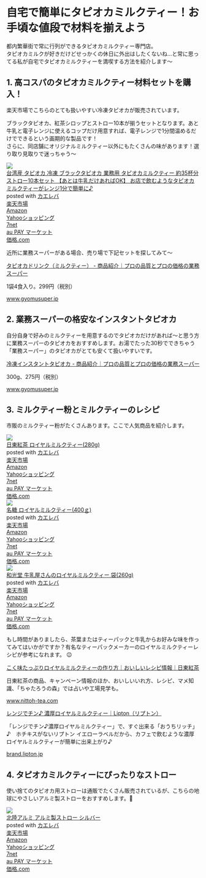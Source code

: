 # 自宅で簡単にタピオカミルクティー！お手頃な値段で材料を揃えよう


都内繁華街で常に行列ができるタピオカミルクティー専門店。  
タピオカミルクが好きだけどせっかくの休日に外出はしたくないね…と常に思ってる私が自宅でタピオカミルクティーを満喫する方法を紹介します～

## 1. 高コスパのタピオカミルクティー材料セットを購入！

楽天市場でこちらのとても扱いやすい冷凍タピオカが販売されています。

ブラックタピオカ、紅茶シロップとストロー10本が揃うセットとなります。あと牛乳と電子レンジに使えるコップだけ用意すれば、電子レンジで1分間温めるだけでできるという画期的な製品です！  
さらに、同店舗にオリジナルミルクティー以外にもたくさんの味があります！選り取り見取りで迷っちゃう～

<div class="cstmreba"><div class="kaerebalink-box"><div class="kaerebalink-image"><a href="https://hb.afl.rakuten.co.jp/hgc/g00r25n6.pa0ej025.g00r25n6.pa0ekf1c/kaereba_main_202010280320563936?pc=https%3A%2F%2Fitem.rakuten.co.jp%2Ftapioca%2F1m30mt%2F&m=http%3A%2F%2Fm.rakuten.co.jp%2Ftapioca%2Fi%2F10000129%2F" target="_blank" rel="nofollow" ><img src="https://thumbnail.image.rakuten.co.jp/@0_gold/tapioca/images/item/1m30mt_01.jpg" style="border: none;" /></a></div><div class="kaerebalink-info"><div class="kaerebalink-name"><a href="https://hb.afl.rakuten.co.jp/hgc/g00r25n6.pa0ej025.g00r25n6.pa0ekf1c/kaereba_main_202010280320563936?pc=https%3A%2F%2Fitem.rakuten.co.jp%2Ftapioca%2F1m30mt%2F&m=http%3A%2F%2Fm.rakuten.co.jp%2Ftapioca%2Fi%2F10000129%2F" target="_blank" rel="nofollow" >台湾産 タピオカ 冷凍 ブラックタピオカ 業務用 タピオカミルクティー 約35杯分 ストロー10本セット 【あとは牛乳だけあればOK】 お店で飲むようなタピオカミルクティーがレンジ1分で簡単に♪</a><div class="kaerebalink-powered-date">posted with <a href="https://kaereba.com" rel="nofollow" target="_blank">カエレバ</a></div></div><div class="kaerebalink-detail"></div><div class="kaerebalink-link1"><div class="shoplinkrakuten"><a href="https://hb.afl.rakuten.co.jp/hgc/1827b18b.68e48c1e.1827b18c.ce6a60c3/kaereba_main_202010280320563936?pc=https%3A%2F%2Fsearch.rakuten.co.jp%2Fsearch%2Fmall%2F%25E5%258F%25B0%25E6%25B9%25BE%25E7%2594%25A3%2520%25E3%2582%25BF%25E3%2583%2594%25E3%2582%25AA%25E3%2582%25AB%2520%25E5%2586%25B7%25E5%2587%258D%2520%25E3%2583%2596%25E3%2583%25A9%25E3%2583%2583%25E3%2582%25AF%25E3%2582%25BF%25E3%2583%2594%25E3%2582%25AA%25E3%2582%25AB%2520%25E6%25A5%25AD%25E5%258B%2599%25E7%2594%25A8%2520%25E3%2582%25BF%25E3%2583%2594%25E3%2582%25AA%25E3%2582%25AB%25E3%2583%259F%25E3%2583%25AB%25E3%2582%25AF%25E3%2583%2586%25E3%2582%25A3%25E3%2583%25BC%2520%25E7%25B4%258435%25E6%259D%25AF%25E5%2588%2586%2520%25E3%2582%25B9%25E3%2583%2588%25E3%2583%25AD%25E3%2583%25BC10%25E6%259C%25AC%25E3%2582%25BB%25E3%2583%2583%25E3%2583%2588%2520%25E3%2580%2590%25E3%2581%2582%25E3%2581%25A8%25E3%2581%25AF%25E7%2589%259B%25E4%25B9%25B3%25E3%2581%25A0%25E3%2581%2591%25E3%2581%2582%25E3%2582%258C%25E3%2581%25B0%25EF%25BC%25AF%25EF%25BC%25AB%25E3%2580%2591%2520%25E3%2581%258A%25E5%25BA%2597%25E3%2581%25A7%25E9%25A3%25B2%25E3%2582%2580%25E3%2582%2588%25E3%2581%2586%25E3%2581%25AA%25E3%2582%25BF%25E3%2583%2594%25E3%2582%25AA%25E3%2582%25AB%25E3%2583%259F%25E3%2583%25AB%25E3%2582%25AF%25E3%2583%2586%25E3%2582%25A3%25E3%2583%25BC%25E3%2581%258C%25E3%2583%25AC%25E3%2583%25B3%25E3%2582%25B8%25EF%25BC%2591%25E5%2588%2586%25E3%2581%25A7%25E7%25B0%25A1%25E5%258D%2598%25E3%2581%25AB%2F-%2Ff.1-p.1-s.1-sf.0-st.A-v.2%3Fx%3D0%26scid%3Daf_ich_link_urltxt&m=http%3A%2F%2Fm.rakuten.co.jp%2F" target="_blank" rel="nofollow" >楽天市場</a></div><div class="shoplinkamazon"><a href="//af.moshimo.com/af/c/click?a_id=1364234&p_id=170&pc_id=185&pl_id=4062&s_v=b5Rz2P0601xu&url=https%3A%2F%2Fwww.amazon.co.jp%2Fgp%2Fsearch%3Fkeywords%3D%25E5%258F%25B0%25E6%25B9%25BE%25E7%2594%25A3%2520%25E3%2582%25BF%25E3%2583%2594%25E3%2582%25AA%25E3%2582%25AB%2520%25E5%2586%25B7%25E5%2587%258D%2520%25E3%2583%2596%25E3%2583%25A9%25E3%2583%2583%25E3%2582%25AF%25E3%2582%25BF%25E3%2583%2594%25E3%2582%25AA%25E3%2582%25AB%2520%25E6%25A5%25AD%25E5%258B%2599%25E7%2594%25A8%2520%25E3%2582%25BF%25E3%2583%2594%25E3%2582%25AA%25E3%2582%25AB%25E3%2583%259F%25E3%2583%25AB%25E3%2582%25AF%25E3%2583%2586%25E3%2582%25A3%25E3%2583%25BC%2520%25E7%25B4%258435%25E6%259D%25AF%25E5%2588%2586%2520%25E3%2582%25B9%25E3%2583%2588%25E3%2583%25AD%25E3%2583%25BC10%25E6%259C%25AC%25E3%2582%25BB%25E3%2583%2583%25E3%2583%2588%2520%25E3%2580%2590%25E3%2581%2582%25E3%2581%25A8%25E3%2581%25AF%25E7%2589%259B%25E4%25B9%25B3%25E3%2581%25A0%25E3%2581%2591%25E3%2581%2582%25E3%2582%258C%25E3%2581%25B0%25EF%25BC%25AF%25EF%25BC%25AB%25E3%2580%2591%2520%25E3%2581%258A%25E5%25BA%2597%25E3%2581%25A7%25E9%25A3%25B2%25E3%2582%2580%25E3%2582%2588%25E3%2581%2586%25E3%2581%25AA%25E3%2582%25BF%25E3%2583%2594%25E3%2582%25AA%25E3%2582%25AB%25E3%2583%259F%25E3%2583%25AB%25E3%2582%25AF%25E3%2583%2586%25E3%2582%25A3%25E3%2583%25BC%25E3%2581%258C%25E3%2583%25AC%25E3%2583%25B3%25E3%2582%25B8%25EF%25BC%2591%25E5%2588%2586%25E3%2581%25A7%25E7%25B0%25A1%25E5%258D%2598%25E3%2581%25AB%26__mk_ja_JP%3D%25E3%2582%25AB%25E3%2582%25BF%25E3%2582%25AB%25E3%2583%258A" target="_blank" rel="nofollow" >Amazon</a><img src="//i.moshimo.com/af/i/impression?a_id=1364234&p_id=170&pc_id=185&pl_id=4062" width="1" height="1" style="border:none;"></div><div class="shoplinkyahoo"><a href="//ck.jp.ap.valuecommerce.com/servlet/referral?sid=3451754&pid=886809924&vc_url=http%3A%2F%2Fsearch.shopping.yahoo.co.jp%2Fsearch%3Fp%3D%25E5%258F%25B0%25E6%25B9%25BE%25E7%2594%25A3%2520%25E3%2582%25BF%25E3%2583%2594%25E3%2582%25AA%25E3%2582%25AB%2520%25E5%2586%25B7%25E5%2587%258D%2520%25E3%2583%2596%25E3%2583%25A9%25E3%2583%2583%25E3%2582%25AF%25E3%2582%25BF%25E3%2583%2594%25E3%2582%25AA%25E3%2582%25AB%2520%25E6%25A5%25AD%25E5%258B%2599%25E7%2594%25A8%2520%25E3%2582%25BF%25E3%2583%2594%25E3%2582%25AA%25E3%2582%25AB%25E3%2583%259F%25E3%2583%25AB%25E3%2582%25AF%25E3%2583%2586%25E3%2582%25A3%25E3%2583%25BC%2520%25E7%25B4%258435%25E6%259D%25AF%25E5%2588%2586%2520%25E3%2582%25B9%25E3%2583%2588%25E3%2583%25AD%25E3%2583%25BC10%25E6%259C%25AC%25E3%2582%25BB%25E3%2583%2583%25E3%2583%2588%2520%25E3%2580%2590%25E3%2581%2582%25E3%2581%25A8%25E3%2581%25AF%25E7%2589%259B%25E4%25B9%25B3%25E3%2581%25A0%25E3%2581%2591%25E3%2581%2582%25E3%2582%258C%25E3%2581%25B0%25EF%25BC%25AF%25EF%25BC%25AB%25E3%2580%2591%2520%25E3%2581%258A%25E5%25BA%2597%25E3%2581%25A7%25E9%25A3%25B2%25E3%2582%2580%25E3%2582%2588%25E3%2581%2586%25E3%2581%25AA%25E3%2582%25BF%25E3%2583%2594%25E3%2582%25AA%25E3%2582%25AB%25E3%2583%259F%25E3%2583%25AB%25E3%2582%25AF%25E3%2583%2586%25E3%2582%25A3%25E3%2583%25BC%25E3%2581%258C%25E3%2583%25AC%25E3%2583%25B3%25E3%2582%25B8%25EF%25BC%2591%25E5%2588%2586%25E3%2581%25A7%25E7%25B0%25A1%25E5%258D%2598%25E3%2581%25AB&vcptn=kaereba" target="_blank" rel="nofollow" >Yahooショッピング<img src="//ad.jp.ap.valuecommerce.com/servlet/gifbanner?sid=3451754&pid=886809924" height="1" width="1" border="0"></a></div><div class="shoplinkseven"><a href="//ck.jp.ap.valuecommerce.com/servlet/referral?sid=3451754&pid=886402959&vc_url=http%3A%2F%2F7net.omni7.jp%2Fsearch%2F%3Fkeyword%3D%25E5%258F%25B0%25E6%25B9%25BE%25E7%2594%25A3%2520%25E3%2582%25BF%25E3%2583%2594%25E3%2582%25AA%25E3%2582%25AB%2520%25E5%2586%25B7%25E5%2587%258D%2520%25E3%2583%2596%25E3%2583%25A9%25E3%2583%2583%25E3%2582%25AF%25E3%2582%25BF%25E3%2583%2594%25E3%2582%25AA%25E3%2582%25AB%2520%25E6%25A5%25AD%25E5%258B%2599%25E7%2594%25A8%2520%25E3%2582%25BF%25E3%2583%2594%25E3%2582%25AA%25E3%2582%25AB%25E3%2583%259F%25E3%2583%25AB%25E3%2582%25AF%25E3%2583%2586%25E3%2582%25A3%25E3%2583%25BC%2520%25E7%25B4%258435%25E6%259D%25AF%25E5%2588%2586%2520%25E3%2582%25B9%25E3%2583%2588%25E3%2583%25AD%25E3%2583%25BC10%25E6%259C%25AC%25E3%2582%25BB%25E3%2583%2583%25E3%2583%2588%2520%25E3%2580%2590%25E3%2581%2582%25E3%2581%25A8%25E3%2581%25AF%25E7%2589%259B%25E4%25B9%25B3%25E3%2581%25A0%25E3%2581%2591%25E3%2581%2582%25E3%2582%258C%25E3%2581%25B0%25EF%25BC%25AF%25EF%25BC%25AB%25E3%2580%2591%2520%25E3%2581%258A%25E5%25BA%2597%25E3%2581%25A7%25E9%25A3%25B2%25E3%2582%2580%25E3%2582%2588%25E3%2581%2586%25E3%2581%25AA%25E3%2582%25BF%25E3%2583%2594%25E3%2582%25AA%25E3%2582%25AB%25E3%2583%259F%25E3%2583%25AB%25E3%2582%25AF%25E3%2583%2586%25E3%2582%25A3%25E3%2583%25BC%25E3%2581%258C%25E3%2583%25AC%25E3%2583%25B3%25E3%2582%25B8%25EF%25BC%2591%25E5%2588%2586%25E3%2581%25A7%25E7%25B0%25A1%25E5%258D%2598%25E3%2581%25AB%26searchKeywordFlg%3D1&vcptn=kaereba" target="_blank" rel="nofollow" >7net<img src="//ad.jp.ap.valuecommerce.com/servlet/atq/gifbanner?sid=3451754&pid=886402959" height="1" width="1" border="0"></a></div><div class="shoplinkwowma"><a href="https://click.linksynergy.com/deeplink?id=Ar2Ru*dJ6bI&mid=46164&murl=https%3A%2F%2Fwowma.jp%2Fitemlist%3Fe_scope%3DO%26at%3DFP%26non_gr%3Dex%26spe_id%3Dc_act_sc01%26e%3Dtsrc_topa_v%26ipp%3D40%26categ_id%3D80%26keyword%3D%2591%25E4%2598p%258EY%2520%2583%255E%2583s%2583I%2583J%2520%2597%25E2%2593%2580%2520%2583u%2583%2589%2583b%2583N%2583%255E%2583s%2583I%2583J%2520%258B%25C6%2596%25B1%2597p%2520%2583%255E%2583s%2583I%2583J%2583~%2583%258B%2583N%2583e%2583B%2581%255B%2520%2596%25F135%2594t%2595%25AA%2520%2583X%2583g%2583%258D%2581%255B10%2596%257B%2583Z%2583b%2583g%2520%2581y%2582%25A0%2582%25C6%2582%25CD%258B%258D%2593%25FB%2582%25BE%2582%25AF%2582%25A0%2582%25EA%2582%25CE%2582n%2582j%2581z%2520%2582%25A8%2593X%2582%25C5%2588%25F9%2582%25DE%2582%25E6%2582%25A4%2582%25C8%2583%255E%2583s%2583I%2583J%2583~%2583%258B%2583N%2583e%2583B%2581%255B%2582%25AA%2583%258C%2583%2593%2583W%2582P%2595%25AA%2582%25C5%258A%25C8%2592P%2582%25C9" target="_blank" rel="nofollow" >au PAY マーケット</a></div><div class="shoplinkkakakucom"><a href="http://kakaku.com/search_results/%91%E4%98p%8EY%20%83%5E%83s%83I%83J%20%97%E2%93%80%20%83u%83%89%83b%83N%83%5E%83s%83I%83J%20%8B%C6%96%B1%97p%20%83%5E%83s%83I%83J%83~%83%8B%83N%83e%83B%81%5B%20%96%F135%94t%95%AA%20%83X%83g%83%8D%81%5B10%96%7B%83Z%83b%83g%20%81y%82%A0%82%C6%82%CD%8B%8D%93%FB%82%BE%82%AF%82%A0%82%EA%82%CE%82n%82j%81z%20%82%A8%93X%82%C5%88%F9%82%DE%82%E6%82%A4%82%C8%83%5E%83s%83I%83J%83~%83%8B%83N%83e%83B%81%5B%82%AA%83%8C%83%93%83W%82P%95%AA%82%C5%8A%C8%92P%82%C9/" target="_blank" rel="nofollow" >価格.com</a></div></div></div><div class="booklink-footer"></div></div></div>

近所に業務スーパーがある場合、売り場で下記セットを探してみて～

<div class="blogCard blogCard--noimg"><div class="blogCardCont"><div class="blogCardTxt"><p class="blogCardTitle"><a href="https://www.gyomusuper.jp/item/detail.php?go_id=4029" target="_blank">タピオカドリンク（ミルクティー） - 商品紹介｜プロの品質とプロの価格の業務スーパー</a></p><p>1袋4食入り。299円（税別）</p></div><div class="blogCardImg"><div class="blogCardImg__wrap"><a href="https://www.gyomusuper.jp/item/detail.php?go_id=4029" target="_blank"><img src="https://www.gyomusuper.jp/upload/goods/4029_37800.png" alt=""></a></div></div></div><div class="blogCardFooter"><a href="https://www.gyomusuper.jp/item/detail.php?go_id=4029"><img src="http://www.google.com/s2/favicons?domain=https://www.gyomusuper.jp/item/detail.php?go_id=4029" alt="">www.gyomusuper.jp</a></div></div>

## 2. 業務スーパーの格安なインスタントタピオカ

自分自身で好みのミルクティーを用意するのでタピオカだけがあれば～と思う方に業務スーパーのタピオカをおすすめします。お湯でたった30秒でできちゃう「業務スーパー」のタピオカがとても安くて扱いやすいです。

<div class="blogCard blogCard--noimg"><div class="blogCardCont"><div class="blogCardTxt"><p class="blogCardTitle"><a href="https://www.gyomusuper.jp/item/detail.php?go_id=3782" target="_blank">冷凍インスタントタピオカ - 商品紹介｜プロの品質とプロの価格の業務スーパー</a></p><p>300g、275円（税別）</p></div><div class="blogCardImg"><div class="blogCardImg__wrap"><a href="https://www.gyomusuper.jp/item/detail.php?go_id=3782" target="_blank"><img src="https://www.gyomusuper.jp/upload/goods/3782_41600.png" alt=""></a></div></div></div><div class="blogCardFooter"><a href="https://www.gyomusuper.jp/item/detail.php?go_id=3782"><img src="http://www.google.com/s2/favicons?domain=https://www.gyomusuper.jp/item/detail.php?go_id=3782" alt="">www.gyomusuper.jp</a></div></div>

## 3. ミルクティー粉とミルクティーのレシピ

市販のミルクティー粉がたくさんあります。ここで人気商品を紹介します。

<div class="cstmreba"><div class="kaerebalink-box"><div class="kaerebalink-image"><a href="https://hb.afl.rakuten.co.jp/hgc/g0000016.pa0ej7ab.g0000016.pa0ek694/kaereba_main_202010280330012087?pc=https%3A%2F%2Fproduct.rakuten.co.jp%2Fproduct%2F-%2F8cc1ab231922b03620abe2687f64080e%2F&m=http%3A%2F%2Fm.product.rakuten.co.jp%2Fproduct%2F8cc1ab231922b03620abe2687f64080e%2F" target="_blank" rel="nofollow" ><img src="https://thumbnail.image.rakuten.co.jp/ran/img/1001/0004/902/831/508/334/10010004902831508334_1.jpg" style="border: none;" /></a></div><div class="kaerebalink-info"><div class="kaerebalink-name"><a href="https://hb.afl.rakuten.co.jp/hgc/g0000016.pa0ej7ab.g0000016.pa0ek694/kaereba_main_202010280330012087?pc=https%3A%2F%2Fproduct.rakuten.co.jp%2Fproduct%2F-%2F8cc1ab231922b03620abe2687f64080e%2F&m=http%3A%2F%2Fm.product.rakuten.co.jp%2Fproduct%2F8cc1ab231922b03620abe2687f64080e%2F" target="_blank" rel="nofollow" >日東紅茶 ロイヤルミルクティー(280g)</a><div class="kaerebalink-powered-date">posted with <a href="https://kaereba.com" rel="nofollow" target="_blank">カエレバ</a></div></div><div class="kaerebalink-detail"></div><div class="kaerebalink-link1"><div class="shoplinkrakuten"><a href="https://hb.afl.rakuten.co.jp/hgc/g0000016.pa0ej7ab.g0000016.pa0ek694/kaereba_main_202010280330012087?pc=https%3A%2F%2Fproduct.rakuten.co.jp%2Fproduct%2F-%2F8cc1ab231922b03620abe2687f64080e%2F&m=http%3A%2F%2Fm.product.rakuten.co.jp%2Fproduct%2F8cc1ab231922b03620abe2687f64080e%2F" target="_blank" rel="nofollow" >楽天市場</a></div><div class="shoplinkamazon"><a href="//af.moshimo.com/af/c/click?a_id=1364234&p_id=170&pc_id=185&pl_id=4062&s_v=b5Rz2P0601xu&url=https%3A%2F%2Fwww.amazon.co.jp%2Fgp%2Fsearch%3Fkeywords%3D%25E6%2597%25A5%25E6%259D%25B1%25E7%25B4%2585%25E8%258C%25B6%2520%25E3%2583%25AD%25E3%2582%25A4%25E3%2583%25A4%25E3%2583%25AB%25E3%2583%259F%25E3%2583%25AB%25E3%2582%25AF%25E3%2583%2586%25E3%2582%25A3%25E3%2583%25BC%26__mk_ja_JP%3D%25E3%2582%25AB%25E3%2582%25BF%25E3%2582%25AB%25E3%2583%258A" target="_blank" rel="nofollow" >Amazon</a><img src="//i.moshimo.com/af/i/impression?a_id=1364234&p_id=170&pc_id=185&pl_id=4062" width="1" height="1" style="border:none;"></div><div class="shoplinkyahoo"><a href="//ck.jp.ap.valuecommerce.com/servlet/referral?sid=3451754&pid=886809924&vc_url=http%3A%2F%2Fsearch.shopping.yahoo.co.jp%2Fsearch%3Fp%3D%25E6%2597%25A5%25E6%259D%25B1%25E7%25B4%2585%25E8%258C%25B6%2520%25E3%2583%25AD%25E3%2582%25A4%25E3%2583%25A4%25E3%2583%25AB%25E3%2583%259F%25E3%2583%25AB%25E3%2582%25AF%25E3%2583%2586%25E3%2582%25A3%25E3%2583%25BC&vcptn=kaereba" target="_blank" rel="nofollow" >Yahooショッピング<img src="//ad.jp.ap.valuecommerce.com/servlet/gifbanner?sid=3451754&pid=886809924" height="1" width="1" border="0"></a></div><div class="shoplinkseven"><a href="//ck.jp.ap.valuecommerce.com/servlet/referral?sid=3451754&pid=886402959&vc_url=http%3A%2F%2F7net.omni7.jp%2Fsearch%2F%3Fkeyword%3D%25E6%2597%25A5%25E6%259D%25B1%25E7%25B4%2585%25E8%258C%25B6%2520%25E3%2583%25AD%25E3%2582%25A4%25E3%2583%25A4%25E3%2583%25AB%25E3%2583%259F%25E3%2583%25AB%25E3%2582%25AF%25E3%2583%2586%25E3%2582%25A3%25E3%2583%25BC%26searchKeywordFlg%3D1&vcptn=kaereba" target="_blank" rel="nofollow" >7net<img src="//ad.jp.ap.valuecommerce.com/servlet/atq/gifbanner?sid=3451754&pid=886402959" height="1" width="1" border="0"></a></div><div class="shoplinkwowma"><a href="https://click.linksynergy.com/deeplink?id=Ar2Ru*dJ6bI&mid=46164&murl=https%3A%2F%2Fwowma.jp%2Fitemlist%3Fe_scope%3DO%26at%3DFP%26non_gr%3Dex%26spe_id%3Dc_act_sc01%26e%3Dtsrc_topa_v%26ipp%3D40%26categ_id%3D80%26keyword%3D%2593%25FA%2593%258C%258Dg%2592%2583%2520%2583%258D%2583C%2583%2584%2583%258B%2583~%2583%258B%2583N%2583e%2583B%2581%255B" target="_blank" rel="nofollow" >au PAY マーケット</a></div><div class="shoplinkkakakucom"><a href="http://kakaku.com/search_results/%93%FA%93%8C%8Dg%92%83%20%83%8D%83C%83%84%83%8B%83~%83%8B%83N%83e%83B%81%5B/" target="_blank" rel="nofollow" >価格.com</a></div></div></div><div class="booklink-footer"></div></div></div>

<div class="cstmreba"><div class="kaerebalink-box"><div class="kaerebalink-image"><a href="https://hb.afl.rakuten.co.jp/hgc/g0000016.pa0ej7ab.g0000016.pa0ek694/kaereba_main_20201028033105548?pc=https%3A%2F%2Fproduct.rakuten.co.jp%2Fproduct%2F-%2Ff4f346a4c5f22c4639f21172bacbc70d%2F&m=http%3A%2F%2Fm.product.rakuten.co.jp%2Fproduct%2Ff4f346a4c5f22c4639f21172bacbc70d%2F" target="_blank" rel="nofollow" ><img src="https://thumbnail.image.rakuten.co.jp/ran/img/1001/0004/902/757/463/304/10010004902757463304_1.jpg" style="border: none;" /></a></div><div class="kaerebalink-info"><div class="kaerebalink-name"><a href="https://hb.afl.rakuten.co.jp/hgc/g0000016.pa0ej7ab.g0000016.pa0ek694/kaereba_main_20201028033105548?pc=https%3A%2F%2Fproduct.rakuten.co.jp%2Fproduct%2F-%2Ff4f346a4c5f22c4639f21172bacbc70d%2F&m=http%3A%2F%2Fm.product.rakuten.co.jp%2Fproduct%2Ff4f346a4c5f22c4639f21172bacbc70d%2F" target="_blank" rel="nofollow" >名糖 ロイヤルミルクティー(400ｇ)</a><div class="kaerebalink-powered-date">posted with <a href="https://kaereba.com" rel="nofollow" target="_blank">カエレバ</a></div></div><div class="kaerebalink-detail"></div><div class="kaerebalink-link1"><div class="shoplinkrakuten"><a href="https://hb.afl.rakuten.co.jp/hgc/g0000016.pa0ej7ab.g0000016.pa0ek694/kaereba_main_20201028033105548?pc=https%3A%2F%2Fproduct.rakuten.co.jp%2Fproduct%2F-%2Ff4f346a4c5f22c4639f21172bacbc70d%2F&m=http%3A%2F%2Fm.product.rakuten.co.jp%2Fproduct%2Ff4f346a4c5f22c4639f21172bacbc70d%2F" target="_blank" rel="nofollow" >楽天市場</a></div><div class="shoplinkamazon"><a href="//af.moshimo.com/af/c/click?a_id=1364234&p_id=170&pc_id=185&pl_id=4062&s_v=b5Rz2P0601xu&url=https%3A%2F%2Fwww.amazon.co.jp%2Fgp%2Fsearch%3Fkeywords%3D%25E5%2590%258D%25E7%25B3%2596%2520%25E3%2583%25AD%25E3%2582%25A4%25E3%2583%25A4%25E3%2583%25AB%25E3%2583%259F%25E3%2583%25AB%25E3%2582%25AF%25E3%2583%2586%25E3%2582%25A3%25E3%2583%25BC%26__mk_ja_JP%3D%25E3%2582%25AB%25E3%2582%25BF%25E3%2582%25AB%25E3%2583%258A" target="_blank" rel="nofollow" >Amazon</a><img src="//i.moshimo.com/af/i/impression?a_id=1364234&p_id=170&pc_id=185&pl_id=4062" width="1" height="1" style="border:none;"></div><div class="shoplinkyahoo"><a href="//ck.jp.ap.valuecommerce.com/servlet/referral?sid=3451754&pid=886809924&vc_url=http%3A%2F%2Fsearch.shopping.yahoo.co.jp%2Fsearch%3Fp%3D%25E5%2590%258D%25E7%25B3%2596%2520%25E3%2583%25AD%25E3%2582%25A4%25E3%2583%25A4%25E3%2583%25AB%25E3%2583%259F%25E3%2583%25AB%25E3%2582%25AF%25E3%2583%2586%25E3%2582%25A3%25E3%2583%25BC&vcptn=kaereba" target="_blank" rel="nofollow" >Yahooショッピング<img src="//ad.jp.ap.valuecommerce.com/servlet/gifbanner?sid=3451754&pid=886809924" height="1" width="1" border="0"></a></div><div class="shoplinkseven"><a href="//ck.jp.ap.valuecommerce.com/servlet/referral?sid=3451754&pid=886402959&vc_url=http%3A%2F%2F7net.omni7.jp%2Fsearch%2F%3Fkeyword%3D%25E5%2590%258D%25E7%25B3%2596%2520%25E3%2583%25AD%25E3%2582%25A4%25E3%2583%25A4%25E3%2583%25AB%25E3%2583%259F%25E3%2583%25AB%25E3%2582%25AF%25E3%2583%2586%25E3%2582%25A3%25E3%2583%25BC%26searchKeywordFlg%3D1&vcptn=kaereba" target="_blank" rel="nofollow" >7net<img src="//ad.jp.ap.valuecommerce.com/servlet/atq/gifbanner?sid=3451754&pid=886402959" height="1" width="1" border="0"></a></div><div class="shoplinkwowma"><a href="https://click.linksynergy.com/deeplink?id=Ar2Ru*dJ6bI&mid=46164&murl=https%3A%2F%2Fwowma.jp%2Fitemlist%3Fe_scope%3DO%26at%3DFP%26non_gr%3Dex%26spe_id%3Dc_act_sc01%26e%3Dtsrc_topa_v%26ipp%3D40%26categ_id%3D80%26keyword%3D%2596%25BC%2593%259C%2520%2583%258D%2583C%2583%2584%2583%258B%2583~%2583%258B%2583N%2583e%2583B%2581%255B" target="_blank" rel="nofollow" >au PAY マーケット</a></div><div class="shoplinkkakakucom"><a href="http://kakaku.com/search_results/%96%BC%93%9C%20%83%8D%83C%83%84%83%8B%83~%83%8B%83N%83e%83B%81%5B/" target="_blank" rel="nofollow" >価格.com</a></div></div></div><div class="booklink-footer"></div></div></div>

<div class="cstmreba"><div class="kaerebalink-box"><div class="kaerebalink-image"><a href="https://hb.afl.rakuten.co.jp/hgc/g0000016.pa0ej7ab.g0000016.pa0ek694/kaereba_main_202010280331301676?pc=https%3A%2F%2Fproduct.rakuten.co.jp%2Fproduct%2F-%2Ffcecae5da9f370bf08e158cd1cd64a74%2F&m=http%3A%2F%2Fm.product.rakuten.co.jp%2Fproduct%2Ffcecae5da9f370bf08e158cd1cd64a74%2F" target="_blank" rel="nofollow" ><img src="https://thumbnail.image.rakuten.co.jp/ran/img/1001/0004/987/244/173/515/10010004987244173515_1.jpg" style="border: none;" /></a></div><div class="kaerebalink-info"><div class="kaerebalink-name"><a href="https://hb.afl.rakuten.co.jp/hgc/g0000016.pa0ej7ab.g0000016.pa0ek694/kaereba_main_202010280331301676?pc=https%3A%2F%2Fproduct.rakuten.co.jp%2Fproduct%2F-%2Ffcecae5da9f370bf08e158cd1cd64a74%2F&m=http%3A%2F%2Fm.product.rakuten.co.jp%2Fproduct%2Ffcecae5da9f370bf08e158cd1cd64a74%2F" target="_blank" rel="nofollow" >和光堂 牛乳屋さんのロイヤルミルクティー 袋(260g)</a><div class="kaerebalink-powered-date">posted with <a href="https://kaereba.com" rel="nofollow" target="_blank">カエレバ</a></div></div><div class="kaerebalink-detail"></div><div class="kaerebalink-link1"><div class="shoplinkrakuten"><a href="https://hb.afl.rakuten.co.jp/hgc/g0000016.pa0ej7ab.g0000016.pa0ek694/kaereba_main_202010280331301676?pc=https%3A%2F%2Fproduct.rakuten.co.jp%2Fproduct%2F-%2Ffcecae5da9f370bf08e158cd1cd64a74%2F&m=http%3A%2F%2Fm.product.rakuten.co.jp%2Fproduct%2Ffcecae5da9f370bf08e158cd1cd64a74%2F" target="_blank" rel="nofollow" >楽天市場</a></div><div class="shoplinkamazon"><a href="//af.moshimo.com/af/c/click?a_id=1364234&p_id=170&pc_id=185&pl_id=4062&s_v=b5Rz2P0601xu&url=https%3A%2F%2Fwww.amazon.co.jp%2Fgp%2Fsearch%3Fkeywords%3D%25E7%2589%259B%25E4%25B9%25B3%25E5%25B1%258B%25E3%2581%2595%25E3%2582%2593%25E3%2581%25AE%25E3%2583%25AD%25E3%2582%25A4%25E3%2583%25A4%25E3%2583%25AB%25E3%2583%259F%25E3%2583%25AB%25E3%2582%25AF%25E3%2583%2586%25E3%2582%25A3%25E3%2583%25BC%26__mk_ja_JP%3D%25E3%2582%25AB%25E3%2582%25BF%25E3%2582%25AB%25E3%2583%258A" target="_blank" rel="nofollow" >Amazon</a><img src="//i.moshimo.com/af/i/impression?a_id=1364234&p_id=170&pc_id=185&pl_id=4062" width="1" height="1" style="border:none;"></div><div class="shoplinkyahoo"><a href="//ck.jp.ap.valuecommerce.com/servlet/referral?sid=3451754&pid=886809924&vc_url=http%3A%2F%2Fsearch.shopping.yahoo.co.jp%2Fsearch%3Fp%3D%25E7%2589%259B%25E4%25B9%25B3%25E5%25B1%258B%25E3%2581%2595%25E3%2582%2593%25E3%2581%25AE%25E3%2583%25AD%25E3%2582%25A4%25E3%2583%25A4%25E3%2583%25AB%25E3%2583%259F%25E3%2583%25AB%25E3%2582%25AF%25E3%2583%2586%25E3%2582%25A3%25E3%2583%25BC&vcptn=kaereba" target="_blank" rel="nofollow" >Yahooショッピング<img src="//ad.jp.ap.valuecommerce.com/servlet/gifbanner?sid=3451754&pid=886809924" height="1" width="1" border="0"></a></div><div class="shoplinkseven"><a href="//ck.jp.ap.valuecommerce.com/servlet/referral?sid=3451754&pid=886402959&vc_url=http%3A%2F%2F7net.omni7.jp%2Fsearch%2F%3Fkeyword%3D%25E7%2589%259B%25E4%25B9%25B3%25E5%25B1%258B%25E3%2581%2595%25E3%2582%2593%25E3%2581%25AE%25E3%2583%25AD%25E3%2582%25A4%25E3%2583%25A4%25E3%2583%25AB%25E3%2583%259F%25E3%2583%25AB%25E3%2582%25AF%25E3%2583%2586%25E3%2582%25A3%25E3%2583%25BC%26searchKeywordFlg%3D1&vcptn=kaereba" target="_blank" rel="nofollow" >7net<img src="//ad.jp.ap.valuecommerce.com/servlet/atq/gifbanner?sid=3451754&pid=886402959" height="1" width="1" border="0"></a></div><div class="shoplinkwowma"><a href="https://click.linksynergy.com/deeplink?id=Ar2Ru*dJ6bI&mid=46164&murl=https%3A%2F%2Fwowma.jp%2Fitemlist%3Fe_scope%3DO%26at%3DFP%26non_gr%3Dex%26spe_id%3Dc_act_sc01%26e%3Dtsrc_topa_v%26ipp%3D40%26categ_id%3D80%26keyword%3D%258B%258D%2593%25FB%2589%25AE%2582%25B3%2582%25F1%2582%25CC%2583%258D%2583C%2583%2584%2583%258B%2583~%2583%258B%2583N%2583e%2583B%2581%255B" target="_blank" rel="nofollow" >au PAY マーケット</a></div><div class="shoplinkkakakucom"><a href="http://kakaku.com/search_results/%8B%8D%93%FB%89%AE%82%B3%82%F1%82%CC%83%8D%83C%83%84%83%8B%83~%83%8B%83N%83e%83B%81%5B/" target="_blank" rel="nofollow" >価格.com</a></div></div></div><div class="booklink-footer"></div></div></div>

もし時間がありましたら、茶葉またはティーパックと牛乳からお好みな味を作ってみてはいかがですか？有名なティーパックメーカーのロイヤルミルクティーレシピが参考になれます。 :wink:

<div class="blogCard"><div class="blogCardCont"><div class="blogCardTxt"><p class="blogCardTitle"><a href="http://www.nittoh-tea.com/enjoy/recipe/mw_royalmilk.html" target="_blank">こく味たっぷりロイヤルミルクティーの作り方｜おいしいレシピ情報｜日東紅茶</a></p><p>日東紅茶の商品、キャンペーン情報のほか、おいしいいれ方、レシピ、マメ知識、「ちゃたろうの森」では占いや工場見学も。</p></div><div class="blogCardImg"><div class="blogCardImg__wrap"><a href="http://www.nittoh-tea.com/enjoy/recipe/mw_royalmilk.html" target="_blank"><img src="http://www.nittoh-tea.com/common/img/fb_ogp_logo.png" alt=""></a></div></div></div><div class="blogCardFooter"><a href="http://www.nittoh-tea.com/enjoy/recipe/mw_royalmilk.html"><img src="http://www.google.com/s2/favicons?domain=http://www.nittoh-tea.com/enjoy/recipe/mw_royalmilk.html" alt="">www.nittoh-tea.com</a></div></div>

<div class="blogCard"><div class="blogCardCont"><div class="blogCardTxt"><p class="blogCardTitle"><a href="https://brand.lipton.jp/leaf/chin/" target="_blank">レンジでチン♪ 濃厚ロイヤルミルクティー｜Lipton（リプトン）</a></p><p>「レンジでチン♪濃厚ロイヤルミルクティー」で、すぐ出来る「おうちリッチ」♪　ホチキスがないリプトン イエローラベルだから、カフェで飲むような濃厚ロイヤルミルクティーが簡単に出来上がり♪</p></div><div class="blogCardImg"><div class="blogCardImg__wrap"><a href="https://brand.lipton.jp/leaf/chin/" target="_blank"><img src="http://brand.lipton.jp/leaf/chin/common/img/og_image.png" alt=""></a></div></div></div><div class="blogCardFooter"><a href="https://brand.lipton.jp/leaf/chin/"><img src="http://www.google.com/s2/favicons?domain=https://brand.lipton.jp/leaf/chin/" alt="">brand.lipton.jp</a></div></div>

## 4. タピオカミルクティーにぴったりなストロー

使い捨てのタピオカ用ストローは通販でたくさん販売されているが、こちらの地球にやさしいアルミ製ストローをおすすめします。🤗

<div class="cstmreba"><div class="kaerebalink-box"><div class="kaerebalink-image"><a href="https://hb.afl.rakuten.co.jp/hgc/g0000016.pa0ej7ab.g0000016.pa0ek694/kaereba_main_202010280338393612?pc=https%3A%2F%2Fproduct.rakuten.co.jp%2Fproduct%2F-%2F110bed64e53c83a1b08f334895668033%2F&m=http%3A%2F%2Fm.product.rakuten.co.jp%2Fproduct%2F110bed64e53c83a1b08f334895668033%2F" target="_blank" rel="nofollow" ><img src="https://thumbnail.image.rakuten.co.jp/ran/img/1001/0004/977/449/781/844/10010004977449781844_1.jpg" style="border: none;" /></a></div><div class="kaerebalink-info"><div class="kaerebalink-name"><a href="https://hb.afl.rakuten.co.jp/hgc/g0000016.pa0ej7ab.g0000016.pa0ek694/kaereba_main_202010280338393612?pc=https%3A%2F%2Fproduct.rakuten.co.jp%2Fproduct%2F-%2F110bed64e53c83a1b08f334895668033%2F&m=http%3A%2F%2Fm.product.rakuten.co.jp%2Fproduct%2F110bed64e53c83a1b08f334895668033%2F" target="_blank" rel="nofollow" >北陸アルミ アルミ製ストロー   シルバー</a><div class="kaerebalink-powered-date">posted with <a href="https://kaereba.com" rel="nofollow" target="_blank">カエレバ</a></div></div><div class="kaerebalink-detail"></div><div class="kaerebalink-link1"><div class="shoplinkrakuten"><a href="https://hb.afl.rakuten.co.jp/hgc/g0000016.pa0ej7ab.g0000016.pa0ek694/kaereba_main_202010280338393612?pc=https%3A%2F%2Fproduct.rakuten.co.jp%2Fproduct%2F-%2F110bed64e53c83a1b08f334895668033%2F&m=http%3A%2F%2Fm.product.rakuten.co.jp%2Fproduct%2F110bed64e53c83a1b08f334895668033%2F" target="_blank" rel="nofollow" >楽天市場</a></div><div class="shoplinkamazon"><a href="//af.moshimo.com/af/c/click?a_id=1364234&p_id=170&pc_id=185&pl_id=4062&s_v=b5Rz2P0601xu&url=https%3A%2F%2Fwww.amazon.co.jp%2Fgp%2Fsearch%3Fkeywords%3D%25E5%258C%2597%25E9%2599%25B8%25E3%2582%25A2%25E3%2583%25AB%25E3%2583%259F%2520%25E3%2582%25A2%25E3%2583%25AB%25E3%2583%259F%25E8%25A3%25BD%25E3%2582%25B9%25E3%2583%2588%25E3%2583%25AD%25E3%2583%25BC%2520%25E3%2582%25B7%25E3%2583%25AB%25E3%2583%2590%25E3%2583%25BC%26__mk_ja_JP%3D%25E3%2582%25AB%25E3%2582%25BF%25E3%2582%25AB%25E3%2583%258A" target="_blank" rel="nofollow" >Amazon</a><img src="//i.moshimo.com/af/i/impression?a_id=1364234&p_id=170&pc_id=185&pl_id=4062" width="1" height="1" style="border:none;"></div><div class="shoplinkyahoo"><a href="//ck.jp.ap.valuecommerce.com/servlet/referral?sid=3451754&pid=886809924&vc_url=http%3A%2F%2Fsearch.shopping.yahoo.co.jp%2Fsearch%3Fp%3D%25E5%258C%2597%25E9%2599%25B8%25E3%2582%25A2%25E3%2583%25AB%25E3%2583%259F%2520%25E3%2582%25A2%25E3%2583%25AB%25E3%2583%259F%25E8%25A3%25BD%25E3%2582%25B9%25E3%2583%2588%25E3%2583%25AD%25E3%2583%25BC%2520%25E3%2582%25B7%25E3%2583%25AB%25E3%2583%2590%25E3%2583%25BC&vcptn=kaereba" target="_blank" rel="nofollow" >Yahooショッピング<img src="//ad.jp.ap.valuecommerce.com/servlet/gifbanner?sid=3451754&pid=886809924" height="1" width="1" border="0"></a></div><div class="shoplinkseven"><a href="//ck.jp.ap.valuecommerce.com/servlet/referral?sid=3451754&pid=886402959&vc_url=http%3A%2F%2F7net.omni7.jp%2Fsearch%2F%3Fkeyword%3D%25E5%258C%2597%25E9%2599%25B8%25E3%2582%25A2%25E3%2583%25AB%25E3%2583%259F%2520%25E3%2582%25A2%25E3%2583%25AB%25E3%2583%259F%25E8%25A3%25BD%25E3%2582%25B9%25E3%2583%2588%25E3%2583%25AD%25E3%2583%25BC%2520%25E3%2582%25B7%25E3%2583%25AB%25E3%2583%2590%25E3%2583%25BC%26searchKeywordFlg%3D1&vcptn=kaereba" target="_blank" rel="nofollow" >7net<img src="//ad.jp.ap.valuecommerce.com/servlet/atq/gifbanner?sid=3451754&pid=886402959" height="1" width="1" border="0"></a></div><div class="shoplinkwowma"><a href="https://click.linksynergy.com/deeplink?id=Ar2Ru*dJ6bI&mid=46164&murl=https%3A%2F%2Fwowma.jp%2Fitemlist%3Fe_scope%3DO%26at%3DFP%26non_gr%3Dex%26spe_id%3Dc_act_sc01%26e%3Dtsrc_topa_v%26ipp%3D40%26categ_id%3D80%26keyword%3D%2596k%2597%25A4%2583A%2583%258B%2583~%2520%2583A%2583%258B%2583~%2590%25BB%2583X%2583g%2583%258D%2581%255B%2520%2583V%2583%258B%2583o%2581%255B" target="_blank" rel="nofollow" >au PAY マーケット</a></div><div class="shoplinkkakakucom"><a href="http://kakaku.com/search_results/%96k%97%A4%83A%83%8B%83~%20%83A%83%8B%83~%90%BB%83X%83g%83%8D%81%5B%20%83V%83%8B%83o%81%5B/" target="_blank" rel="nofollow" >価格.com</a></div></div></div><div class="booklink-footer"></div></div></div>
